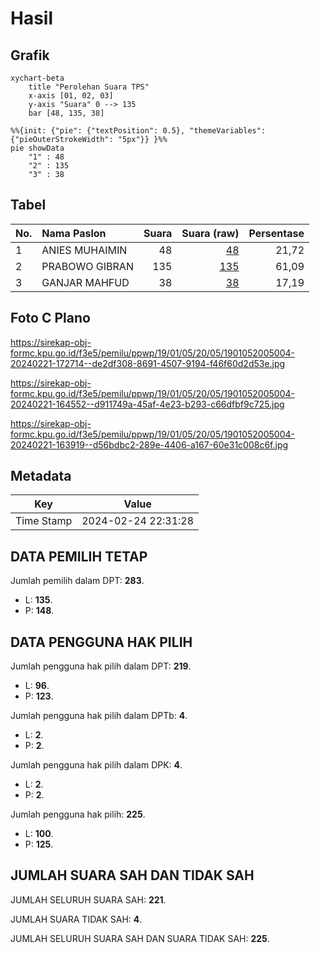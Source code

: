 # Hasil

## Grafik

```mermaid
xychart-beta
    title "Perolehan Suara TPS"
    x-axis [01, 02, 03]
    y-axis "Suara" 0 --> 135
    bar [48, 135, 38]
```

```mermaid
%%{init: {"pie": {"textPosition": 0.5}, "themeVariables": {"pieOuterStrokeWidth": "5px"}} }%%
pie showData
    "1" : 48
    "2" : 135
    "3" : 38
```

## Tabel

| No. | Nama Paslon    | Suara | Suara (raw) | Persentase |
|:--- |:-------------- | -----:| -----------:| ----------:|
| 1   | ANIES MUHAIMIN | 48    | [48][p-1]   | 21,72      |
| 2   | PRABOWO GIBRAN | 135   | [135][p-2]  | 61,09      |
| 3   | GANJAR MAHFUD  | 38    | [38][p-3]   | 17,19      |


[p-1]: https://github.com/gigit-pemilu/pemilu-2024-19-kepulauan-bangka-belitung/blob/main/pilpres/hitung-suara/sub/19-kepulauan-bangka-belitung/sub/01-bangka/sub/05-pemali/sub/2005-pemali/sub/004-tps/sub/paslon-1.txt
[p-2]: https://github.com/gigit-pemilu/pemilu-2024-19-kepulauan-bangka-belitung/blob/main/pilpres/hitung-suara/sub/19-kepulauan-bangka-belitung/sub/01-bangka/sub/05-pemali/sub/2005-pemali/sub/004-tps/sub/paslon-2.txt
[p-3]: https://github.com/gigit-pemilu/pemilu-2024-19-kepulauan-bangka-belitung/blob/main/pilpres/hitung-suara/sub/19-kepulauan-bangka-belitung/sub/01-bangka/sub/05-pemali/sub/2005-pemali/sub/004-tps/sub/paslon-3.txt

## Foto C Plano

https://sirekap-obj-formc.kpu.go.id/f3e5/pemilu/ppwp/19/01/05/20/05/1901052005004-20240221-172714--de2df308-8691-4507-9194-f46f60d2d53e.jpg

https://sirekap-obj-formc.kpu.go.id/f3e5/pemilu/ppwp/19/01/05/20/05/1901052005004-20240221-164552--d911749a-45af-4e23-b293-c66dfbf9c725.jpg

https://sirekap-obj-formc.kpu.go.id/f3e5/pemilu/ppwp/19/01/05/20/05/1901052005004-20240221-163919--d56bdbc2-289e-4406-a167-60e31c008c6f.jpg


## Metadata

| Key        | Value               |
| ---------- | ------------------- |
| Time Stamp | 2024-02-24 22:31:28 |


## DATA PEMILIH TETAP

Jumlah pemilih dalam DPT: **283**.
 * L: **135**.
 * P: **148**.

## DATA PENGGUNA HAK PILIH

Jumlah pengguna hak pilih dalam DPT: **219**.
 * L: **96**.
 * P: **123**.

Jumlah pengguna hak pilih dalam DPTb: **4**.
 * L: **2**.
 * P: **2**.

Jumlah pengguna hak pilih dalam DPK: **4**.
 * L: **2**.
 * P: **2**.

Jumlah pengguna hak pilih: **225**.
 * L: **100**.
 * P: **125**.

## JUMLAH SUARA SAH DAN TIDAK SAH

JUMLAH SELURUH SUARA SAH: **221**.

JUMLAH SUARA TIDAK SAH: **4**.

JUMLAH SELURUH SUARA SAH DAN SUARA TIDAK SAH: **225**.


